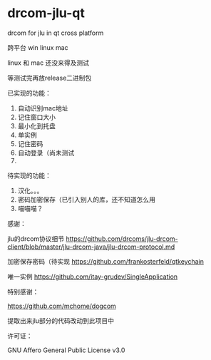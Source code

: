 # drcom-jlu-qt
drcom for jlu in qt cross platform


跨平台 win linux mac


linux 和 mac 还没来得及测试


等测试完再放release二进制包


已实现的功能：


1. 自动识别mac地址
2. 记住窗口大小
3. 最小化到托盘
4. 单实例
5. 记住密码
6. 自动登录（尚未测试
7. 


待实现的功能：


1. 汉化。。。
2. 密码加密保存（已引入别人的库，还不知道怎么用
3. 喵喵喵？


感谢：


jlu的drcom协议细节 https://github.com/drcoms/jlu-drcom-client/blob/master/jlu-drcom-java/jlu-drcom-protocol.md


加密保存密码（待实现 https://github.com/frankosterfeld/qtkeychain


唯一实例 https://github.com/itay-grudev/SingleApplication


特别感谢：


https://github.com/mchome/dogcom


提取出来jlu部分的代码改动到此项目中


许可证：


GNU Affero General Public License v3.0